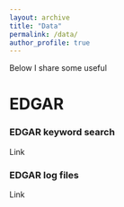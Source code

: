 ```yaml
---
layout: archive
title: "Data"
permalink: /data/
author_profile: true
---
```


Below I share some useful

# EDGAR

### EDGAR keyword search
Link

### EDGAR log files
Link